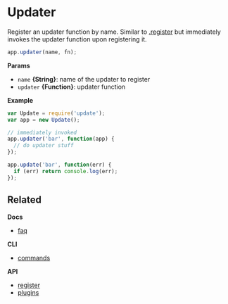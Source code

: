 # Updater

Register an updater function by name. Similar to [.register](register.md) but immediately invokes the updater function upon registering it.

```js
app.updater(name, fn);
```

**Params**

* `name` **{String}**: name of the updater to register
* `updater` **{Function}**: updater function

**Example**

```js
var Update = require('update');
var app = new Update();

// immediately invoked
app.updater('bar', function(app) {
  // do updater stuff
});

app.update('bar', function(err) {
  if (err) return console.log(err);
});
```

## Related

**Docs**

* [faq](../faq.md)

**CLI**

* [commands](../cli/commands.md)

**API**

* [register](register.md)
* [plugins](plugins.md)
